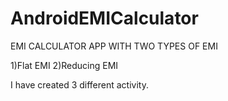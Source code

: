 # AndroidEMICalculator
EMI CALCULATOR APP WITH TWO TYPES OF EMI 

1)Flat EMI
2)Reducing EMI

I have created 3 different activity.

